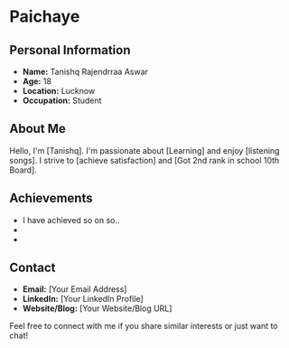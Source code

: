 # Paichaye

## Personal Information
- **Name:** Tanishq Rajendrraa Aswar
- **Age:** 18
- **Location:** Lucknow
- **Occupation:** Student

## About Me
Hello, I'm [Tanishq]. I'm passionate about [Learning] and enjoy [listening songs]. I strive to [achieve satisfaction] and [Got 2nd rank in school 10th Board]. 

## Achievements
- I have achieved so on so..
-
-

## Contact
- **Email:** [Your Email Address]
- **LinkedIn:** [Your LinkedIn Profile]
- **Website/Blog:** [Your Website/Blog URL]

Feel free to connect with me if you share similar interests or just want to chat!
